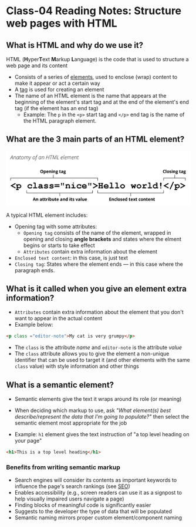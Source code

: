 # Class-04 Reading Notes: Structure web pages with HTML

## What is HTML and why do we use it?

HTML (**H**yper**T**ext **M**arkup **L**anguage) is the code that is used to structure a web page and its content

- Consists of a series of [elements](https://developer.mozilla.org/en-US/docs/Glossary/Element), used to enclose (wrap) content to make it appear or act a certain way
- A [tag](https://developer.mozilla.org/en-US/docs/Glossary/Tag) is used for creating an element
- The name of an HTML element is the name that appears at the beginning of the element's start tag and at the end of the element's end tag (if the element has an end tag)
  - Example: The `p` in the `<p>` start tag and `</p>` end tag is the name of the HTML paragraph element.

## What are the 3 main parts of an HTML element?

![Anatomy of HTML Element](html-element.png)

A typical HTML element includes:

- Opening tag with some attributes:
  - `Opening tag` consists of the name of the element, wrapped in opening and closing **angle brackets** and states where the elment begins or starts to take effect
  - `Attributes` contain extra information about the element
- `Enclosed text content`: in this case, is just text
- `Closing tag`: States where the element ends — in this case where the paragraph ends.

## What is it called when you give an element extra information?

- `Attributes` contain extra information about the element that you don't want to appear in the actual content
- Example below:

```html
<p class ="editor-note">My cat is very grumpy</p>
```

- The `class` is the attribute *name* and `editor-note` is the attribute *value*
- The `class` attribute allows you to give the element a non-unique identifier that can be used to target it (and other elements with the same `class` value) with style information and other things

## What is a semantic element?

- Semantic elements give the text it wraps around its role (or meaning)
- When deciding which markup to use, ask *"What element(s) best describe/represent the data that I'm going to populate?"* then select the semantic element most appropriate for the job

- Example: `h1` element gives the text instruction of "a top level heading on your page"

```html
<h1>This is a top level heading</h1>
```

### Benefits from writing semantic markup

- Search engines will consider its contents as important keywords to influence the page's search rankings (see [SEO](https://developer.mozilla.org/en-US/docs/Glossary/SEO))
- Enables accessibility (e.g., screen readers can use it as a signpost to help visually impaired users navigate a page)
- Finding blocks of meaningful code is significantly easier
- Suggests to the developer the type of data that will be populated
- Semantic naming mirrors proper custom element/component naming
